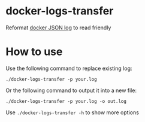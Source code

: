 # docker-logs-transfer
Reformat [docker JSON log](https://docs.docker.com/config/containers/logging/json-file/) to read friendly

# How to use

Use the following command to replace existing log:
```
./docker-logs-transfer -p your.log
```

Or the following command to output it into a new file:
```
./docker-logs-transfer -p your.log -o out.log
```

Use `./docker-logs-transfer -h` to show more options
